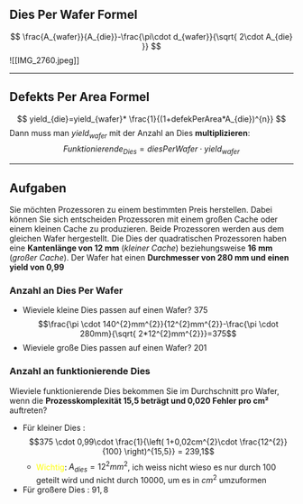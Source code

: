 ## Dies Per Wafer Formel 
 $$
 \frac{A_{wafer}}{A_{die}}-\frac{\pi\cdot d_{wafer}}{\sqrt{ 2\cdot A_{die} }}
$$
![[IMG_2760.jpeg]]

---
## Defekts Per Area Formel
$$
yield_{die}=yield_{wafer}* \frac{1}{(1+defekPerArea*A_{die})^{n}}
$$
Dann muss man $yield_{wafer}$ mit der Anzahl an Dies **multiplizieren**:
$$
Funktionierende_{Dies} = diesPerWafer \cdot yield_{wafer}
$$

---
## Aufgaben
Sie möchten Prozessoren zu einem bestimmten Preis herstellen. Dabei können Sie sich entscheiden Prozessoren mit einem großen Cache oder einem kleinen Cache zu produzieren. Beide Prozessoren werden aus dem gleichen Wafer hergestellt. Die Dies der quadratischen Prozessoren haben eine **Kantenlänge von 12 mm** (*kleiner Cache*) beziehungsweise **16 mm** (*großer Cache*). Der Wafer hat einen **Durchmesser von 280 mm und einen yield von 0,99**
### Anzahl an Dies Per Wafer
- Wieviele kleine Dies passen auf einen Wafer? 375
$$\frac{\pi \cdot 140^{2}mm^{2}}{12^{2}mm^{2}}-\frac{\pi \cdot 280mm}{\sqrt{ 2*12^{2}mm^{2}}}=375$$
- Wieviele große Dies passen auf einen Wafer? 201

### Anzahl an funktionierende Dies
Wieviele funktionierende Dies bekommen Sie im Durchschnitt pro Wafer, wenn die **Prozesskomplexität 15,5 beträgt und 0,020 Fehler pro cm²** auftreten?
- Für kleiner Dies : 
$$375 \cdot 0,99\cdot \frac{1}{\left( 1+0,02cm^{2}\cdot \frac{12^{2}}{100} \right)^{15,5}} = 239,1$$
	- <span style="color:#ffff00"> Wichtig</span>: $A_{dies} = 12^{2}mm^{2}$, ich weiss nicht wieso es nur durch 100 geteilt wird und nicht durch 10000, um es in $cm^{2}$ umzuformen
- Für großere Dies : $91,8$

